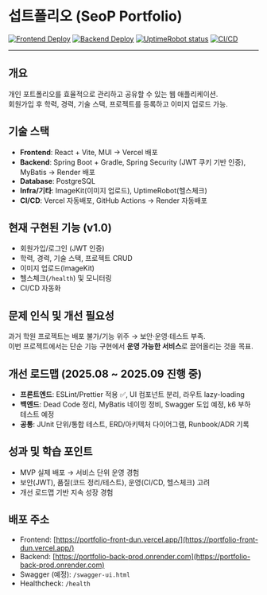 # 섭트폴리오 (SeoP Portfolio)

[![Frontend Deploy](https://img.shields.io/badge/vercel-deployed-brightgreen?logo=vercel)](https://portfolio-front-dun.vercel.app/)
[![Backend Deploy](https://img.shields.io/badge/render-deployed-blue?logo=render)](https://portfolio-back-prod.onrender.com)
[![UptimeRobot status](https://img.shields.io/uptimerobot/status/ur3080415-95ab227abd22404eb3bef434)](https://stats.uptimerobot.com/ur3080415-95ab227abd22404eb3bef434)
[![CI/CD](https://github.com/yourname/yourrepo/actions/workflows/backend-ci.yml/badge.svg)](https://github.com/yourname/yourrepo/actions)

---

## 개요
개인 포트폴리오를 효율적으로 관리하고 공유할 수 있는 웹 애플리케이션.  
회원가입 후 학력, 경력, 기술 스택, 프로젝트를 등록하고 이미지 업로드 가능.

## 기술 스택
- **Frontend**: React + Vite, MUI → Vercel 배포  
- **Backend**: Spring Boot + Gradle, Spring Security (JWT 쿠키 기반 인증), MyBatis → Render 배포  
- **Database**: PostgreSQL  
- **Infra/기타**: ImageKit(이미지 업로드), UptimeRobot(헬스체크)  
- **CI/CD**: Vercel 자동배포, GitHub Actions → Render 자동배포  

## 현재 구현된 기능 (v1.0)
- 회원가입/로그인 (JWT 인증)  
- 학력, 경력, 기술 스택, 프로젝트 CRUD  
- 이미지 업로드(ImageKit)  
- 헬스체크(`/health`) 및 모니터링  
- CI/CD 자동화  

## 문제 인식 및 개선 필요성
과거 학원 프로젝트는 배포 불가/기능 위주 → 보안·운영·테스트 부족.  
이번 프로젝트에서는 단순 기능 구현에서 **운영 가능한 서비스**로 끌어올리는 것을 목표.

## 개선 로드맵 (2025.08 ~ 2025.09 진행 중)
- **프론트엔드**: ESLint/Prettier 적용 ✅, UI 컴포넌트 분리, 라우트 lazy-loading  
- **백엔드**: Dead Code 정리, MyBatis 네이밍 정비, Swagger 도입 예정, k6 부하 테스트 예정  
- **공통**: JUnit 단위/통합 테스트, ERD/아키텍처 다이어그램, Runbook/ADR 기록  

## 성과 및 학습 포인트
- MVP 실제 배포 → 서비스 단위 운영 경험  
- 보안(JWT), 품질(코드 정리/테스트), 운영(CI/CD, 헬스체크) 고려  
- 개선 로드맵 기반 지속 성장 경험  

## 배포 주소
- Frontend: [https://portfolio-front-dun.vercel.app/](https://portfolio-front-dun.vercel.app/)  
- Backend: [https://portfolio-back-prod.onrender.com](https://portfolio-back-prod.onrender.com)  
- Swagger (예정): `/swagger-ui.html`  
- Healthcheck: `/health`  
